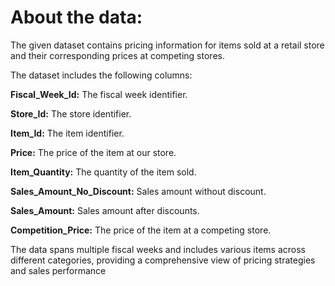 # About the data:

The given dataset contains pricing information for items sold at a retail store and their corresponding prices at competing stores. 

The dataset includes the following columns:

**Fiscal_Week_Id:** The fiscal week identifier.

**Store_Id:** The store identifier.

**Item_Id:** The item identifier.

**Price:** The price of the item at our store.

**Item_Quantity:** The quantity of the item sold.

**Sales_Amount_No_Discount:** Sales amount without discount.

**Sales_Amount:** Sales amount after discounts.

**Competition_Price:** The price of the item at a competing store.

The data spans multiple fiscal weeks and includes various items across different categories, providing a comprehensive view of pricing strategies and sales performance
